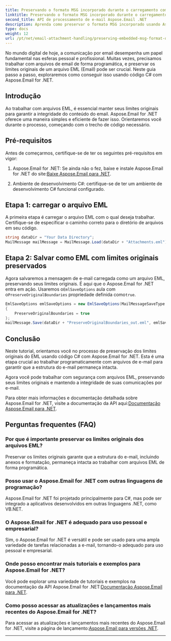```yaml
---
title: Preservando o formato MSG incorporado durante o carregamento com C#
linktitle: Preservando o formato MSG incorporado durante o carregamento com C#
second_title: API de processamento de e-mail Aspose.Email .NET
description: Aprenda como preservar o formato MSG incorporado usando Aspose.Email for .NET. Guia passo a passo com código-fonte.
type: docs
weight: 12
url: /pt/net/email-attachment-handling/preserving-embedded-msg-format-during-load-with-csharp/
---
```


No mundo digital de hoje, a comunicação por email desempenha um papel fundamental nas esferas pessoal e profissional. Muitas vezes, precisamos trabalhar com arquivos de email de forma programática, e preservar os limites originais de um arquivo EML (Email) pode ser crucial. Neste guia passo a passo, exploraremos como conseguir isso usando código C# com Aspose.Email for .NET.

## Introdução

Ao trabalhar com arquivos EML, é essencial manter seus limites originais para garantir a integridade do conteúdo do email. Aspose.Email for .NET oferece uma maneira simples e eficiente de fazer isso. Orientaremos você durante o processo, começando com o trecho de código necessário.

## Pré-requisitos

Antes de começarmos, certifique-se de ter os seguintes pré-requisitos em vigor:

1.  Aspose.Email for .NET: Se ainda não o fez, baixe e instale Aspose.Email for .NET do site:[Baixe Aspose.Email para .NET](https://releases.aspose.com/email/net/).

2. Ambiente de desenvolvimento C#: certifique-se de ter um ambiente de desenvolvimento C# funcional configurado.

## Etapa 1: carregar o arquivo EML

A primeira etapa é carregar o arquivo EML com o qual deseja trabalhar. Certifique-se de especificar o caminho correto para o diretório de arquivos em seu código.

```csharp
string dataDir = "Your Data Directory";
MailMessage mailMessage = MailMessage.Load(dataDir + "Attachments.eml");
```

## Etapa 2: Salvar como EML com limites originais preservados

 Agora salvaremos a mensagem de e-mail carregada como um arquivo EML, preservando seus limites originais. É aqui que o Aspose.Email for .NET entra em ação. Usaremos o`EmlSaveOptions` aula com o`PreserveOriginalBoundaries` propriedade definida como`true`.

```csharp
EmlSaveOptions emlSaveOptions = new EmlSaveOptions(MailMessageSaveType.EmlFormat)
{
    PreserveOriginalBoundaries = true
};
mailMessage.Save(dataDir + "PreserveOriginalBoundaries_out.eml", emlSaveOptions);
```

## Conclusão

Neste tutorial, orientamos você no processo de preservação dos limites originais do EML usando código C# com Aspose.Email for .NET. Esta é uma etapa crucial ao trabalhar programaticamente com arquivos de e-mail para garantir que a estrutura do e-mail permaneça intacta.

Agora você pode trabalhar com segurança com arquivos EML, preservando seus limites originais e mantendo a integridade de suas comunicações por e-mail.

 Para obter mais informações e documentação detalhada sobre Aspose.Email for .NET, visite a documentação da API aqui:[Documentação Aspose.Email para .NET](https://reference.aspose.com/email/net/).

## Perguntas frequentes (FAQ)

### Por que é importante preservar os limites originais dos arquivos EML?
   
Preservar os limites originais garante que a estrutura do e-mail, incluindo anexos e formatação, permaneça intacta ao trabalhar com arquivos EML de forma programática.

### Posso usar o Aspose.Email for .NET com outras linguagens de programação?

Aspose.Email for .NET foi projetado principalmente para C#, mas pode ser integrado a aplicativos desenvolvidos em outras linguagens .NET, como VB.NET.

### O Aspose.Email for .NET é adequado para uso pessoal e empresarial?

Sim, o Aspose.Email for .NET é versátil e pode ser usado para uma ampla variedade de tarefas relacionadas a e-mail, tornando-o adequado para uso pessoal e empresarial.

### Onde posso encontrar mais tutoriais e exemplos para Aspose.Email for .NET?

 Você pode explorar uma variedade de tutoriais e exemplos na documentação da API Aspose.Email for .NET:[Documentação Aspose.Email para .NET](https://reference.aspose.com/email/net/).

### Como posso acessar as atualizações e lançamentos mais recentes do Aspose.Email for .NET?

 Para acessar as atualizações e lançamentos mais recentes do Aspose.Email for .NET, visite a página de lançamento:[Aspose.Email para versões .NET](https://releases.aspose.com/email/net/).

---